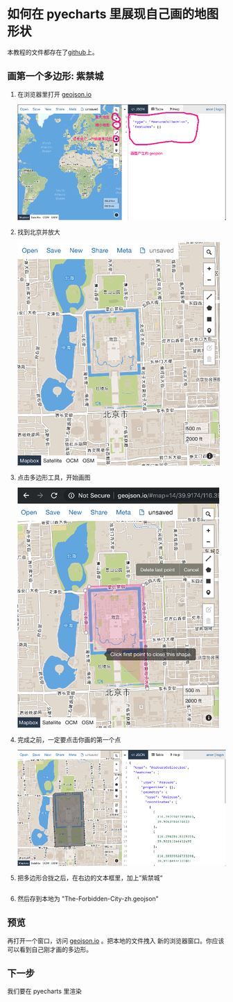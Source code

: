 # 如何在 pyecharts 里展现自己画的地图形状

本教程的文件都存在了[github](https://github.com/echarts-maps/The-Forbidden-City-Demo)上。

## 画第一个多边形: 紫禁城

1. 在浏览器里打开 [geojson.io](http://geojson.io)

    ![geojson](../image/tutorial/geojson.png)

1. 找到北京并放大

    ![geojson-2](../image/tutorial/geojson-2.png)

1. 点击多边形工具，开始画图

    ![geojson-3](../image/tutorial/geojson-3.png)

1. 完成之前，一定要点击你画的第一个点

    ![geojson-4](../image/tutorial/geojson-4.png)

1. 把多边形合拢之后，在右边的文本框里，加上”紫禁城“

   ```"name": "紫禁城"

1. 然后存到本地为 "The-Forbidden-City-zh.geojson"


## 预览

再打开一个窗口，访问 [geojson.io](http://geojson.io) 。把本地的文件拽入
新的浏览器窗口。你应该可以看到自己刚才画的多边形。


## 下一步

我们要在 pyecharts 里渲染